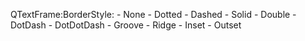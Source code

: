 QTextFrame:BorderStyle:
    - None
    - Dotted
    - Dashed
    - Solid
    - Double
    - DotDash
    - DotDotDash
    - Groove
    - Ridge
    - Inset
    - Outset